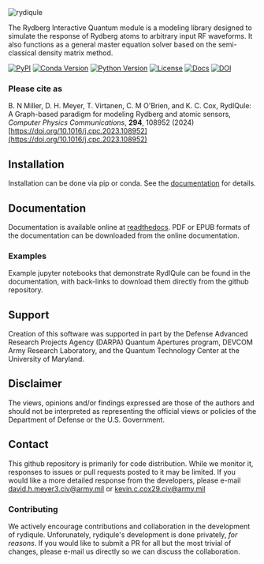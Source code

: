 <img src="https://raw.githubusercontent.com/QTC-UMD/rydiqule/main/docs/source/img/Rydiqule_Logo_Transparent_300.png" alt="rydiqule" style="max-width: 100%;">

The Rydberg Interactive Quantum module is a modeling library designed to simulate
the response of Rydberg atoms to arbitrary input RF waveforms.
It also functions as a general master equation solver based on the semi-classical density matrix method.

[![PyPI](https://img.shields.io/pypi/v/rydiqule.svg)](https://pypi.org/project/rydiqule)
[![Conda Version](https://img.shields.io/conda/v/rydiqule/rydiqule)](https://anaconda.org/rydiqule/rydiqule)
[![Python Version](https://img.shields.io/pypi/pyversions/rydiqule.svg)](https://python.org)
[![License](https://img.shields.io/pypi/l/rydiqule.svg)](https://github.com/QTC-UMD/rydiqule/raw/main/LICENSE)
[![Docs](https://readthedocs.org/projects/rydiqule/badge/?version=latest)](https://rydiqule.readthedocs.io/)
[![DOI](https://img.shields.io/badge/DOI-10.1016%2Fj.cpc.2023.108952-goldenrod.svg)](https://doi.org/10.1016/j.cpc.2023.108952)

### Please cite as

B. N Miller, D. H. Meyer, T. Virtanen, C. M O'Brien, and K. C. Cox,
RydIQule: A Graph-based paradigm for modeling Rydberg and atomic sensors,
*Computer Physics Communications*, **294**, 108952 (2024)
[https://doi.org/10.1016/j.cpc.2023.108952](https://doi.org/10.1016/j.cpc.2023.108952)

## Installation

Installation can be done via pip or conda.
See the [documentation](https://rydiqule.readthedocs.io/page/installation.html) for details.

## Documentation

Documentation is available online at [readthedocs](https://rydiqule.readthedocs.io/).
PDF or EPUB formats of the documentation can be downloaded from the online documentation.

### Examples

Example jupyter notebooks that demonstrate RydIQule can be found in the documentation,
with back-links to download them directly from the github repository.

## Support

Creation of this software was supported in part by the Defense Advanced Research Projects Agency (DARPA) Quantum Apertures program, DEVCOM Army Research Laboratory, and the Quantum Technology Center at the University of Maryland.

## Disclaimer

The views, opinions and/or findings expressed are those of the authors and should not be interpreted as representing the official views or policies of the Department of Defense or the U.S. Government.

## Contact

This github repository is primarily for code distribution.
While we monitor it, 
responses to issues or pull requests posted to it may be limited.
If you would like a more detailed response from the developers,
please e-mail david.h.meyer3.civ@army.mil or kevin.c.cox29.civ@army.mil

### Contributing

We actively encourage contributions and collaboration in the development of rydiqule.
Unforunately, rydiqule's development is done privately, _for reasons_.
If you would like to submit a PR for all but the most trivial of changes,
please e-mail us directly so we can discuss the collaboration.

